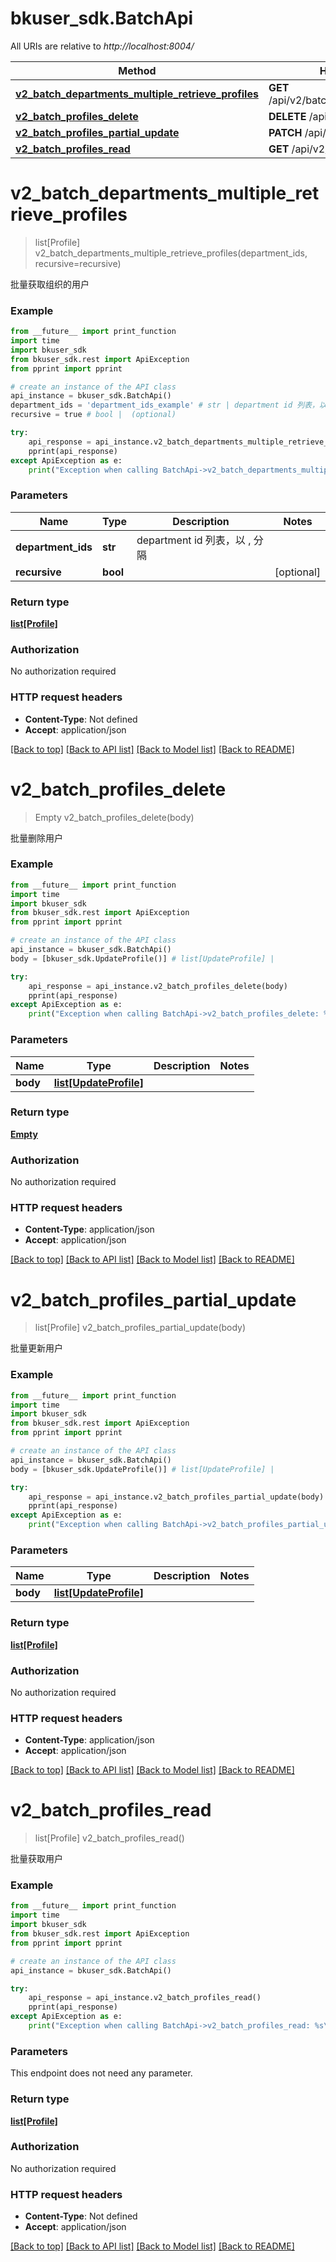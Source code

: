 # bkuser_sdk.BatchApi

All URIs are relative to *http://localhost:8004/*

Method | HTTP request | Description
------------- | ------------- | -------------
[**v2_batch_departments_multiple_retrieve_profiles**](BatchApi.md#v2_batch_departments_multiple_retrieve_profiles) | **GET** /api/v2/batch/departments/profiles/ | 
[**v2_batch_profiles_delete**](BatchApi.md#v2_batch_profiles_delete) | **DELETE** /api/v2/batch/profiles/ | 
[**v2_batch_profiles_partial_update**](BatchApi.md#v2_batch_profiles_partial_update) | **PATCH** /api/v2/batch/profiles/ | 
[**v2_batch_profiles_read**](BatchApi.md#v2_batch_profiles_read) | **GET** /api/v2/batch/profiles/ | 

# **v2_batch_departments_multiple_retrieve_profiles**
> list[Profile] v2_batch_departments_multiple_retrieve_profiles(department_ids, recursive=recursive)



批量获取组织的用户

### Example
```python
from __future__ import print_function
import time
import bkuser_sdk
from bkuser_sdk.rest import ApiException
from pprint import pprint

# create an instance of the API class
api_instance = bkuser_sdk.BatchApi()
department_ids = 'department_ids_example' # str | department id 列表，以 , 分隔
recursive = true # bool |  (optional)

try:
    api_response = api_instance.v2_batch_departments_multiple_retrieve_profiles(department_ids, recursive=recursive)
    pprint(api_response)
except ApiException as e:
    print("Exception when calling BatchApi->v2_batch_departments_multiple_retrieve_profiles: %s\n" % e)
```

### Parameters

Name | Type | Description  | Notes
------------- | ------------- | ------------- | -------------
 **department_ids** | **str**| department id 列表，以 , 分隔 | 
 **recursive** | **bool**|  | [optional] 

### Return type

[**list[Profile]**](Profile.md)

### Authorization

No authorization required

### HTTP request headers

 - **Content-Type**: Not defined
 - **Accept**: application/json

[[Back to top]](#) [[Back to API list]](../README.md#documentation-for-api-endpoints) [[Back to Model list]](../README.md#documentation-for-models) [[Back to README]](../README.md)

# **v2_batch_profiles_delete**
> Empty v2_batch_profiles_delete(body)



批量删除用户

### Example
```python
from __future__ import print_function
import time
import bkuser_sdk
from bkuser_sdk.rest import ApiException
from pprint import pprint

# create an instance of the API class
api_instance = bkuser_sdk.BatchApi()
body = [bkuser_sdk.UpdateProfile()] # list[UpdateProfile] | 

try:
    api_response = api_instance.v2_batch_profiles_delete(body)
    pprint(api_response)
except ApiException as e:
    print("Exception when calling BatchApi->v2_batch_profiles_delete: %s\n" % e)
```

### Parameters

Name | Type | Description  | Notes
------------- | ------------- | ------------- | -------------
 **body** | [**list[UpdateProfile]**](UpdateProfile.md)|  | 

### Return type

[**Empty**](Empty.md)

### Authorization

No authorization required

### HTTP request headers

 - **Content-Type**: application/json
 - **Accept**: application/json

[[Back to top]](#) [[Back to API list]](../README.md#documentation-for-api-endpoints) [[Back to Model list]](../README.md#documentation-for-models) [[Back to README]](../README.md)

# **v2_batch_profiles_partial_update**
> list[Profile] v2_batch_profiles_partial_update(body)



批量更新用户

### Example
```python
from __future__ import print_function
import time
import bkuser_sdk
from bkuser_sdk.rest import ApiException
from pprint import pprint

# create an instance of the API class
api_instance = bkuser_sdk.BatchApi()
body = [bkuser_sdk.UpdateProfile()] # list[UpdateProfile] | 

try:
    api_response = api_instance.v2_batch_profiles_partial_update(body)
    pprint(api_response)
except ApiException as e:
    print("Exception when calling BatchApi->v2_batch_profiles_partial_update: %s\n" % e)
```

### Parameters

Name | Type | Description  | Notes
------------- | ------------- | ------------- | -------------
 **body** | [**list[UpdateProfile]**](UpdateProfile.md)|  | 

### Return type

[**list[Profile]**](Profile.md)

### Authorization

No authorization required

### HTTP request headers

 - **Content-Type**: application/json
 - **Accept**: application/json

[[Back to top]](#) [[Back to API list]](../README.md#documentation-for-api-endpoints) [[Back to Model list]](../README.md#documentation-for-models) [[Back to README]](../README.md)

# **v2_batch_profiles_read**
> list[Profile] v2_batch_profiles_read()



批量获取用户

### Example
```python
from __future__ import print_function
import time
import bkuser_sdk
from bkuser_sdk.rest import ApiException
from pprint import pprint

# create an instance of the API class
api_instance = bkuser_sdk.BatchApi()

try:
    api_response = api_instance.v2_batch_profiles_read()
    pprint(api_response)
except ApiException as e:
    print("Exception when calling BatchApi->v2_batch_profiles_read: %s\n" % e)
```

### Parameters
This endpoint does not need any parameter.

### Return type

[**list[Profile]**](Profile.md)

### Authorization

No authorization required

### HTTP request headers

 - **Content-Type**: Not defined
 - **Accept**: application/json

[[Back to top]](#) [[Back to API list]](../README.md#documentation-for-api-endpoints) [[Back to Model list]](../README.md#documentation-for-models) [[Back to README]](../README.md)

